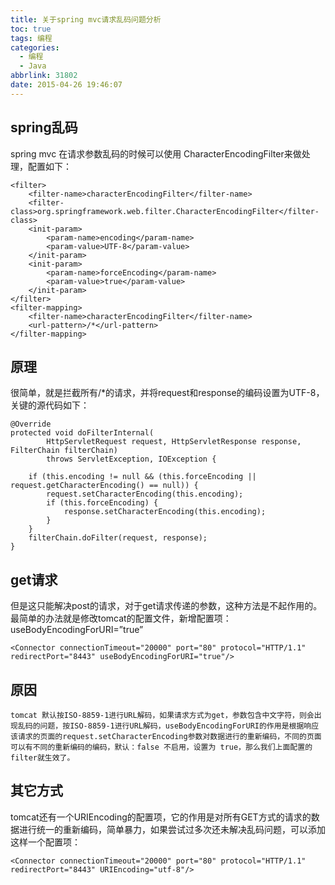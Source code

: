 ```yaml
---
title: 关于spring mvc请求乱码问题分析
toc: true
tags: 编程
categories:
  - 编程
  - Java
abbrlink: 31802
date: 2015-04-26 19:46:07
---
```

## spring乱码
spring mvc 在请求参数乱码的时候可以使用 CharacterEncodingFilter来做处理，配置如下：
```
<filter>
    <filter-name>characterEncodingFilter</filter-name>
    <filter-class>org.springframework.web.filter.CharacterEncodingFilter</filter-class>
    <init-param>
        <param-name>encoding</param-name>
        <param-value>UTF-8</param-value>
    </init-param>
    <init-param>
        <param-name>forceEncoding</param-name>
        <param-value>true</param-value>
    </init-param>
</filter>
<filter-mapping>
    <filter-name>characterEncodingFilter</filter-name>
    <url-pattern>/*</url-pattern>
</filter-mapping>
```
## 原理
很简单，就是拦截所有/*的请求，并将request和response的编码设置为UTF-8，关键的源代码如下：
```
@Override
protected void doFilterInternal(
        HttpServletRequest request, HttpServletResponse response, FilterChain filterChain)
        throws ServletException, IOException {

    if (this.encoding != null && (this.forceEncoding || request.getCharacterEncoding() == null)) {
        request.setCharacterEncoding(this.encoding);
        if (this.forceEncoding) {
            response.setCharacterEncoding(this.encoding);
        }
    }
    filterChain.doFilter(request, response);
}
```
## get请求
但是这只能解决post的请求，对于get请求传递的参数，这种方法是不起作用的。最简单的办法就是修改tomcat的配置文件，新增配置项： useBodyEncodingForURI=”true”
```
<Connector connectionTimeout="20000" port="80" protocol="HTTP/1.1" redirectPort="8443" useBodyEncodingForURI="true"/>
```
## 原因
```
tomcat 默认按ISO-8859-1进行URL解码，如果请求方式为get，参数包含中文字符，则会出现乱码的问题，按ISO-8859-1进行URL解码，useBodyEncodingForURI的作用是根据响应该请求的页面的request.setCharacterEncoding参数对数据进行的重新编码，不同的页面可以有不同的重新编码的编码，默认：false 不启用，设置为 true，那么我们上面配置的filter就生效了。
```
## 其它方式
tomcat还有一个URIEncoding的配置项，它的作用是对所有GET方式的请求的数据进行统一的重新编码，简单暴力，如果尝试过多次还未解决乱码问题，可以添加这样一个配置项：
```
<Connector connectionTimeout="20000" port="80" protocol="HTTP/1.1" redirectPort="8443" URIEncoding="utf-8"/>
```
